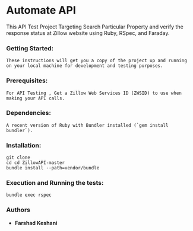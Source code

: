 # Automate API
This API Test Project Targeting Search Particular Property and verify the response status at Zillow website using Ruby, RSpec, and Faraday.

### Getting Started:
```
These instructions will get you a copy of the project up and running on your local machine for development and testing purposes.
```

### Prerequisites:
```
For API Testing , Get a Zillow Web Services ID (ZWSID) to use when making your API calls.
```

### Dependencies:
```
A recent version of Ruby with Bundler installed (`gem install bundler`).
```

### Installation:
```
git clone 
cd cd ZillowAPI-master
bundle install --path=vendor/bundle
```

### Execution and Running the tests:
```
bundle exec rspec
```

### Authors

* **Farshad Keshani** 

